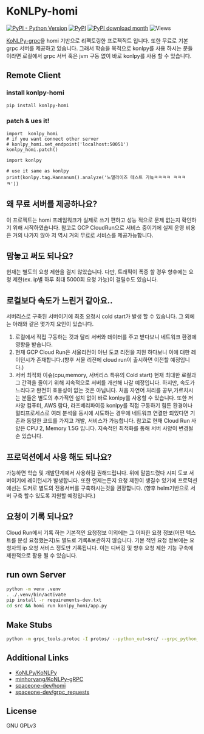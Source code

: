# KoNLPy-homi
[![PyPI - Python Version](https://img.shields.io/pypi/pyversions/konlpy-homi?style=flat-square)](https://pypi.org/project/konlpy-homi)
[![PyPI](https://img.shields.io/pypi/v/konlpy-homi?style=flat-square)](https://pypi.org/project/konlpy-homi)
[![PyPI download month](https://img.shields.io/pypi/dm/konlpy-homi?style=flat-square)](https://pypi.org/project/konlpy-homi)
![Views](https://views.whatilearened.today/views/github/wesky93/konlpy-homi.svg)

[KoNLPy-grpc](https://github.com/minhoryang/KoNLPy-gRPC)을 homi 기반으로 리펙토링한 프로젝직트 입니다.
또한 무료로 기본 grpc 서버를 제공하고 있습니다.
그래서 학습을 목적으로 konlpy를 사용 하시는 분들이라면 로컬에서 grpc 서버 혹은 jvm 구동 없이 바로 konlpy를 사용 할 수 있습니다.


## Remote Client
### install konlpy-homi
```bash
pip install konlpy-homi
```

### patch & ues it!
```
import  konlpy_homi
# if you want connect other server
# konlpy_homi.set_endpoint('localhost:50051')
konlpy_homi.patch()
 
import konlpy

# use it same as konlpy
print(konlpy.tag.Hannanum().analyze('노멀라이즈 테스트 가늨ㅋㅋㅋㅋ ㅋㅋㅋㅋ'))
```


## 왜 무료 서버를 제공하나요?
이 프로젝트는 homi 프레임워크가 실제로 쓰기 편하고 성능 적으로 문제 없는지 확인하기 위해 시작하였습니다.
참고로 GCP CloudRun으로 서비스 중이기에 실제 운영 비용은 거의 나가지 않아 저 역시 거의 무료로 서비스를 제공가능합니다.

## 맘놓고 써도 되나요?
현재는 별도의 요청 제한을 걸지 않았습니다. 다만, 트래픽이 폭증 할 경우 향후에는 요청 제한(ex. ip별 하루 최대 5000회 요청 가능)이 걸릴수도 있습니다.

## 로컬보다 속도가 느린거 같아요..
서버리스로 구축된 서버이기에 최초 요청시 cold start가 발생 할 수 있습니다. 그 외에는 아래와 같은 몇가지 요인이 있습니다.
1. 로컬에서 직접 구동하는 것과 달리 서버와 데이터를 주고 받다보니 네트워크 환경에 영향을 받습니다.
2. 현재 GCP Cloud Run은 서울리전이 아닌 도쿄 리전을 지원 하다보니 이에 대한 레이턴시가 존재합니다.(향후 서울 리전에 cloud run이 출시하면 이전할 예정입니다.)
3. 서버 최적화 이슈(cpu,memory, 서버리스 특유의 Cold start)
현재 최대한 로컬과 그 간격을 줄이기 위해 지속적으로 서버를 개선해 나갈 예정입니다.
하지만, 속도가 느리다고 완전히 효용성이 없는 것은 아닙니다. 처음 자연어 처리를 공부,가르치시는 분들은 별도의 추가적인 설치 없이 바로 konlpy를 사용할 수 있습니다.
또한 저사양 컴퓨터, AWS 람다, 라즈베리파이등 konlpy를 직접 구동하기 힘든 환경이나 멀티프로세스로 여러 분석을 동시에 시도하는 경우에 네트워크 연결만 되있다면 기존과 동일한 코드를 가지고 개발, 서비스가 가능합니다.
참고로 현재 Cloud Run 사양은 CPU 2, Memory 1.5G 입니다. 지속적인 최적화를 통해 서버 사양이 변경될순 있습니다.

## 프로덕션에서 사용 해도 되나요?
가능하면 학습 및 개발단계에서 사용하길 권해드립니다. 위에 말씀드렸다 시피 도쿄 서버이기에 레이턴시가 발생합니다.
또한 언제는든지 요청 제한이 생길수 있기에 프로덕션에선는 도커로 별도의 전용서버를 구축하시는것을 권장합니다.
(향후 helm기반으로 서버 구축 할수 있도록 지원할 예정입니다.)

## 요청이 기록 되나요?
Cloud Run에서 기록 하는 기본적인 요청정보 이외에는 그 어떠한 요청 정보(어떤 텍스트를 분성 요청했는지)도 별도로 기록&보관하지 않습니다.
기본 적인 요청 정보에는 요청자의 ip 요청 서비스 정도만 기록됩니다. 이는 디버깅 및 향후 요청 제한 기능 구축에 제한적으로 활용 될 수 있습니다.

## run own Server
```bash
python -m venv .venv
. ./.venv/bin/activate
pip install -r requirements-dev.txt
cd src && homi run konlpy_homi/app.py
```

## Make Stubs
```bash
python -m grpc_tools.protoc -I protos/ --python_out=src/ --grpc_python_out=src/ protos/konlpy_homi/api/*/*.proto
```

## Additional Links
- [KoNLPy/KoNLPy](https://github.com/konlpy/konlpy)
- [minhoryang/KoNLPy-gRPC](https://github.com/minhoryang/KoNLPy-gRPC)
- [spaceone-dev/homi](https://github.com/spaceone-dev/homi)
- [spaceone-dev/grpc_requests](https://github.com/spaceone-dev/grpc_requests)


## License
GNU GPLv3
